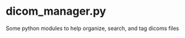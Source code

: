 dicom_manager.py
================

Some python modules to help organize, search, and tag dicoms files
